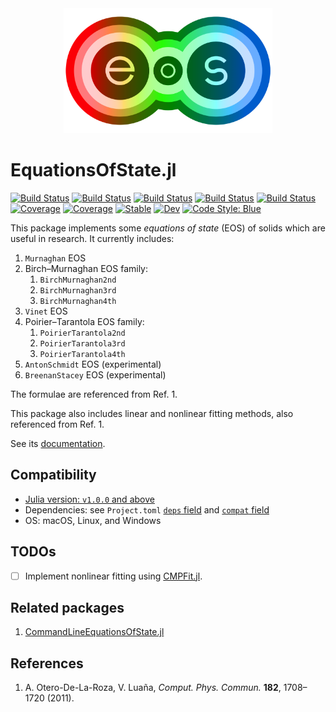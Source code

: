 <div align="center">
  <img src="./docs/src/assets/logo.png" height="200"><br>
</div>

# EquationsOfState.jl

[![Build Status](https://github.com/MineralsCloud/EquationsOfState.jl/workflows/CI/badge.svg)](https://github.com/MineralsCloud/EquationsOfState.jl/actions)
[![Build Status](https://travis-ci.com/MineralsCloud/EquationsOfState.jl.svg?branch=master)](https://travis-ci.com/MineralsCloud/EquationsOfState.jl)
[![Build Status](https://ci.appveyor.com/api/projects/status/github/singularitti/EquationsOfState.jl?svg=true)](https://ci.appveyor.com/project/singularitti/EquationsOfState-jl)
[![Build Status](https://cloud.drone.io/api/badges/MineralsCloud/EquationsOfState.jl/status.svg)](https://cloud.drone.io/MineralsCloud/EquationsOfState.jl)
[![Build Status](https://api.cirrus-ci.com/github/MineralsCloud/EquationsOfState.jl.svg)](https://cirrus-ci.com/github/MineralsCloud/EquationsOfState.jl)
[![Coverage](https://codecov.io/gh/MineralsCloud/EquationsOfState.jl/branch/master/graph/badge.svg)](https://codecov.io/gh/MineralsCloud/EquationsOfState.jl)
[![Coverage](https://coveralls.io/repos/github/MineralsCloud/EquationsOfState.jl/badge.svg?branch=master)](https://coveralls.io/github/MineralsCloud/EquationsOfState.jl?branch=master)
[![Stable](https://img.shields.io/badge/docs-stable-blue.svg)](https://MineralsCloud.github.io/EquationsOfState.jl/stable)
[![Dev](https://img.shields.io/badge/docs-dev-blue.svg)](https://MineralsCloud.github.io/EquationsOfState.jl/dev)
[![Code Style: Blue](https://img.shields.io/badge/code%20style-blue-4495d1.svg)](https://github.com/invenia/BlueStyle)

This package implements some _equations of state_ (EOS) of solids which are
useful in research. It currently includes:

1. `Murnaghan` EOS
2. Birch–Murnaghan EOS family:
   1. `BirchMurnaghan2nd`
   2. `BirchMurnaghan3rd`
   3. `BirchMurnaghan4th`
3. `Vinet` EOS
4. Poirier–Tarantola EOS family:
   1. `PoirierTarantola2nd`
   2. `PoirierTarantola3rd`
   3. `PoirierTarantola4th`
5. `AntonSchmidt` EOS (experimental)
6. `BreenanStacey` EOS (experimental)

The formulae are referenced from Ref. 1.

This package also includes linear and nonlinear fitting methods, also referenced
from Ref. 1.

See its
[documentation](https://mineralscloud.github.io/EquationsOfState.jl/dev/).

## Compatibility

- [Julia version: `v1.0.0` and above](https://julialang.org/downloads/)
- Dependencies: see `Project.toml`
  [`deps` field](https://github.com/MineralsCloud/EquationsOfState.jl/blob/da3a6ea/Project.toml#L7-L14)
  and
  [`compat` field](https://github.com/MineralsCloud/EquationsOfState.jl/blob/da3a6ea/Project.toml#L17-L23)
- OS: macOS, Linux, and Windows

## TODOs

- [ ] Implement nonlinear fitting using
      [CMPFit.jl](https://github.com/gcalderone/CMPFit.jl).

## Related packages

1. [CommandLineEquationsOfState.jl](https://github.com/MineralsCloud/CommandLineEquationsOfState.jl)

## References

1. A. Otero-De-La-Roza, V. Luaña, _Comput. Phys. Commun._ **182**, 1708–1720
   (2011).
